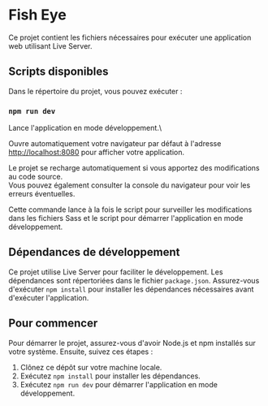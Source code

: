 # Fish Eye

Ce projet contient les fichiers nécessaires pour exécuter une application web utilisant Live Server.

## Scripts disponibles

Dans le répertoire du projet, vous pouvez exécuter :

### `npm run dev`

Lance l'application en mode développement.\

Ouvre automatiquement votre navigateur par défaut à l'adresse [http://localhost:8080](http://localhost:8080) pour afficher votre application.

Le projet se recharge automatiquement si vous apportez des modifications au code source.\
Vous pouvez également consulter la console du navigateur pour voir les erreurs éventuelles.

Cette commande lance à la fois le script pour surveiller les modifications dans les fichiers Sass et le script pour démarrer l'application en mode développement.

## Dépendances de développement

Ce projet utilise Live Server pour faciliter le développement. Les dépendances sont répertoriées dans le fichier `package.json`. Assurez-vous d'exécuter `npm install` pour installer les dépendances nécessaires avant d'exécuter l'application.

## Pour commencer

Pour démarrer le projet, assurez-vous d'avoir Node.js et npm installés sur votre système. Ensuite, suivez ces étapes :

1. Clônez ce dépôt sur votre machine locale.
2. Exécutez `npm install` pour installer les dépendances.
3. Exécutez `npm run dev` pour démarrer l'application en mode développement.
